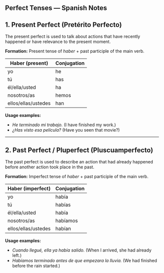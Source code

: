 <h2>Perfect Tenses — Spanish Notes</h2>

<h2>1. Present Perfect (Pretérito Perfecto)</h2>
<p>
  The present perfect is used to talk about actions that have recently happened or have relevance to the present moment.
</p>
<p><strong>Formation:</strong> Present tense of <em>haber</em> + past participle of the main verb.</p>

<table>
  <thead>
    <tr><th>Haber (present)</th><th>Conjugation</th></tr>
  </thead>
  <tbody>
    <tr><td>yo</td><td>he</td></tr>
    <tr><td>tú</td><td>has</td></tr>
    <tr><td>él/ella/usted</td><td>ha</td></tr>
    <tr><td>nosotros/as</td><td>hemos</td></tr>
    <tr><td>ellos/ellas/ustedes</td><td>han</td></tr>
  </tbody>
</table>

<p><strong>Usage examples:</strong></p>
<ul>
  <li><em>He terminado mi trabajo.</em> (I have finished my work.)</li>
  <li><em>¿Has visto esa película?</em> (Have you seen that movie?)</li>
</ul>

<hr>

<h2>2. Past Perfect / Pluperfect (Pluscuamperfecto)</h2>
<p>
  The past perfect is used to describe an action that had already happened before another action took place in the past.
</p>
<p><strong>Formation:</strong> Imperfect tense of <em>haber</em> + past participle of the main verb.</p>

<table>
  <thead>
    <tr><th>Haber (imperfect)</th><th>Conjugation</th></tr>
  </thead>
  <tbody>
    <tr><td>yo</td><td>había</td></tr>
    <tr><td>tú</td><td>habías</td></tr>
    <tr><td>él/ella/usted</td><td>había</td></tr>
    <tr><td>nosotros/as</td><td>habíamos</td></tr>
    <tr><td>ellos/ellas/ustedes</td><td>habían</td></tr>
  </tbody>
</table>

<p><strong>Usage examples:</strong></p>
<ul>
  <li><em>Cuando llegué, ella ya había salido.</em> (When I arrived, she had already left.)</li>
  <li><em>Habíamos terminado antes de que empezara la lluvia.</em> (We had finished before the rain started.)</li>
</ul>
